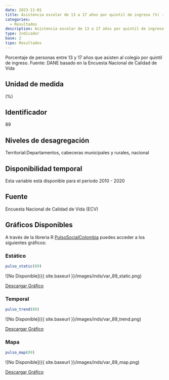 ```yaml
---
date: 2023-11-01
title: Asistencia escolar de 13 a 17 años por quintil de ingreso (%) - quintil 1 (dpto)
categories:
  - Resultados
description: Asistencia escolar de 13 a 17 años por quintil de ingreso (%) - quintil 1
type: Indicador
base: 2
tipo: Resultados
--- 
```


Porcentaje de personas entre 13 y 17 años que asisten al colegio por quintil de ingreso.
Fuente: DANE basado en la Encuesta Nacional de Calidad de Vida

## Unidad de medida
(%)

## Identificador
89

## Niveles de desagregación
Territorial:Departamentos, cabeceras municipales y rurales, nacional

## Disponibilidad temporal
Esta variable está disponible para el periodo 2010 - 2020

## Fuente
Encuesta Nacional de Calidad de Vida (ECV)

## Gráficos Disponibles

A través de la libreria R [PulsoSocialColombia](https://github.com/pulsosocialcolombia/PulsoSocialColombia) puedes acceder a los siguientes gráficos:

### Estático

``` R
pulso_static(89)
```

![No Disponible]({{ site.baseurl }}/images/inds/var_89_static.png)

<a href='{{ site.baseurl }}/images/inds/var_89_static.png'>Descargar Gráfico</a>

### Temporal

``` R
pulso_trend(89)
```

![No Disponible]({{ site.baseurl }}/images/inds/var_89_trend.png)

<a href='{{ site.baseurl }}/images/inds/var_89_trend.png'>Descargar Gráfico</a>

### Mapa

``` R
pulso_map(89)
```

![No Disponible]({{ site.baseurl }}/images/inds/var_89_map.png)

<a href='{{ site.baseurl }}/images/inds/var_89_map.png'>Descargar Gráfico</a>